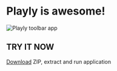 
# Playly is awesome!
![Playly toolbar app](https://i.ibb.co/WkBmJhR/Screen-Shot-2019-09-29-at-19-33-09.png)

## TRY IT NOW
[Download](https://drive.google.com/file/d/1yKqk1Fw35_NlitmAlAiEbbziqrsxBe9r/view?usp=sharing) ZIP, extract and run application
